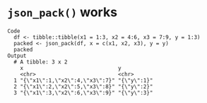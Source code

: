 # `json_pack()` works

    Code
      df <- tibble::tibble(x1 = 1:3, x2 = 4:6, x3 = 7:9, y = 1:3)
      packed <- json_pack(df, x = c(x1, x2, x3), y = y)
      packed
    Output
      # A tibble: 3 x 2
        x                              y          
        <chr>                          <chr>      
      1 "{\"x1\":1,\"x2\":4,\"x3\":7}" "{\"y\":1}"
      2 "{\"x1\":2,\"x2\":5,\"x3\":8}" "{\"y\":2}"
      3 "{\"x1\":3,\"x2\":6,\"x3\":9}" "{\"y\":3}"

